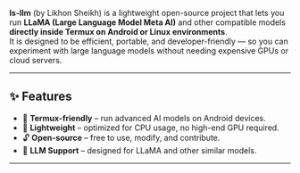

**ls-llm** (by Likhon Sheikh) is a lightweight open-source project that lets you run **LLaMA (Large Language Model Meta AI)** and other compatible models **directly inside Termux on Android or Linux environments**.  
It is designed to be efficient, portable, and developer-friendly — so you can experiment with large language models without needing expensive GPUs or cloud servers.

---

## ✨ Features
- 📱 **Termux-friendly** – run advanced AI models on Android devices.
- 🚀 **Lightweight** – optimized for CPU usage, no high-end GPU required.
- 🔓 **Open-source** – free to use, modify, and contribute.
- 🧠 **LLM Support** – designed for LLaMA and other similar models.

---
